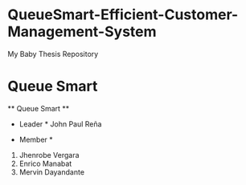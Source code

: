 # QueueSmart-Efficient-Customer-Management-System
My Baby Thesis Repository

# Queue Smart

** Queue Smart **

* Leader *
John Paul Reña

* Member *
1. Jhenrobe Vergara
2. Enrico Manabat
3. Mervin Dayandante
